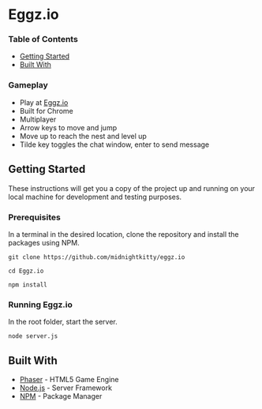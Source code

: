 # Eggz.io

### Table of Contents
* [Getting Started](https://github.com/midnightkitty/Eggz.io/blob/master/README.md#getting-started)
* [Built With](https://github.com/midnightkitty/Eggz.io/blob/master/README.md#built-with)

### Gameplay
* Play at <a href="http://www.eggz.io/" target="_blank">Eggz.io</a>
* Built for Chrome
* Multiplayer
* Arrow keys to move and jump
* Move up to reach the nest and level up
* Tilde key toggles the chat window, enter to send message

## Getting Started

These instructions will get you a copy of the project up and running on your local machine for development and testing purposes. 

### Prerequisites

In a terminal in the desired location, clone the repository and install the packages using NPM.
```
git clone https://github.com/midnightkitty/eggz.io
```
```
cd Eggz.io
```
```
npm install
```

### Running Eggz.io

In the root folder, start the server.
```
node server.js
```

## Built With

* [Phaser](https://phaser.io/) - HTML5 Game Engine
* [Node.js](https://nodejs.org/en/) - Server Framework
* [NPM](https://www.npmjs.com/) - Package Manager
